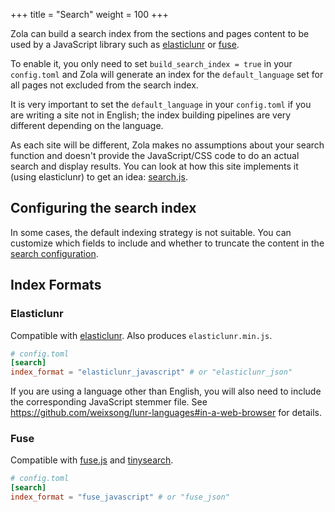 +++
title = "Search"
weight = 100
+++

Zola can build a search index from the sections and pages content to
be used by a JavaScript library such as [elasticlunr](http://elasticlunr.com/) or [fuse](https://www.fusejs.io).

To enable it, you only need to set `build_search_index = true` in your `config.toml` and Zola will
generate an index for the `default_language` set for all pages not excluded from the search index.

It is very important to set the `default_language` in your `config.toml` if you are writing a site not in
English; the index building pipelines are very different depending on the language.

As each site will be different, Zola makes no assumptions about your search function and doesn't provide
the JavaScript/CSS code to do an actual search and display results. You can look at how this site
implements it (using elasticlunr) to get an idea: [search.js](https://github.com/getzola/zola/tree/master/docs/static/search.js).


## Configuring the search index
In some cases, the default indexing strategy is not suitable. You can customize which fields to include and whether
to truncate the content in the [search configuration](@/documentation/getting-started/configuration.md).

## Index Formats

### Elasticlunr

Compatible with [elasticlunr](http://elasticlunr.com/). Also produces `elasticlunr.min.js`.

```toml
# config.toml
[search]
index_format = "elasticlunr_javascript" # or "elasticlunr_json"
```

If you are using a language other than English, you will also need to include the corresponding JavaScript stemmer file.
See <https://github.com/weixsong/lunr-languages#in-a-web-browser> for details.

### Fuse

Compatible with [fuse.js](https://www.fusejs.io/) and [tinysearch](https://github.com/tinysearch/tinysearch).

```toml
# config.toml
[search]
index_format = "fuse_javascript" # or "fuse_json"
```
